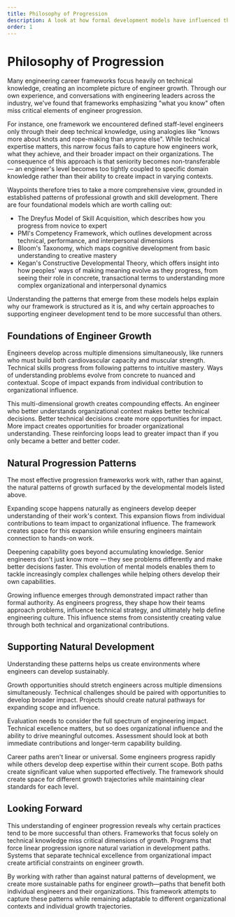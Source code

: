 ```yaml
---
title: Philosophy of Progression
description: A look at how formal development models have influenced the Waypoints career framework.
order: 1
---
```


# Philosophy of Progression

Many engineering career frameworks focus heavily on technical knowledge, creating an incomplete picture of engineer growth. Through our own experience, and conversations with engineering leaders across the industry, we've found that frameworks emphasizing "what you know" often miss critical elements of engineer progression.

For instance, one framework we encountered defined staff-level engineers only through their deep technical knowledge, using analogies like "knows more about knots and rope-making than anyone else". While technical expertise matters, this narrow focus fails to capture how engineers work, what they achieve, and their broader impact on their organizations. The consequence of this approach is that seniority becomes non-transferable — an engineer's level becomes too tightly coupled to specific domain knowledge rather than their ability to create impact in varying contexts.

Waypoints therefore tries to take a more comprehensive view, grounded in established patterns of professional growth and skill development. There are four foundational models which are worth calling out:

- The Dreyfus Model of Skill Acquisition, which describes how you progress from novice to expert
- PMI's Competency Framework, which outlines development across technical, performance, and interpersonal dimensions
- Bloom's Taxonomy, which maps cognitive development from basic understanding to creative mastery
- Kegan's Constructive Developmental Theory, which offers insight into how peoples' ways of making meaning evolve as they progress, from seeing their role in concrete, transactional terms to understanding more complex organizational and interpersonal dynamics

Understanding the patterns that emerge from these models helps explain why our framework is structured as it is, and why certain approaches to supporting engineer development tend to be more successful than others.

## Foundations of Engineer Growth

Engineers develop across multiple dimensions simultaneously, like runners who must build both cardiovascular capacity and muscular strength. Technical skills progress from following patterns to intuitive mastery. Ways of understanding problems evolve from concrete to nuanced and contextual. Scope of impact expands from individual contribution to organizational influence.

This multi-dimensional growth creates compounding effects. An engineer who better understands organizational context makes better technical decisions. Better technical decisions create more opportunities for impact. More impact creates opportunities for broader organizational understanding. These reinforcing loops lead to greater impact than if you only became a better and better coder.

## Natural Progression Patterns

The most effective progression frameworks work with, rather than against, the natural patterns of growth surfaced by the developmental models listed above.

Expanding scope happens naturally as engineers develop deeper understanding of their work's context. This expansion flows from individual contributions to team impact to organizational influence. The framework creates space for this expansion while ensuring engineers maintain connection to hands-on work.

Deepening capability goes beyond accumulating knowledge. Senior engineers don't just know more — they see problems differently and make better decisions faster. This evolution of mental models enables them to tackle increasingly complex challenges while helping others develop their own capabilities.

Growing influence emerges through demonstrated impact rather than formal authority. As engineers progress, they shape how their teams approach problems, influence technical strategy, and ultimately help define engineering culture. This influence stems from consistently creating value through both technical and organizational contributions.

## Supporting Natural Development

Understanding these patterns helps us create environments where engineers can develop sustainably.

Growth opportunities should stretch engineers across multiple dimensions simultaneously. Technical challenges should be paired with opportunities to develop broader impact. Projects should create natural pathways for expanding scope and influence.

Evaluation needs to consider the full spectrum of engineering impact. Technical excellence matters, but so does organizational influence and the ability to drive meaningful outcomes. Assessment should look at both immediate contributions and longer-term capability building.

Career paths aren't linear or universal. Some engineers progress rapidly while others develop deep expertise within their current scope. Both paths create significant value when supported effectively. The framework should create space for different growth trajectories while maintaining clear standards for each level.

## Looking Forward

This understanding of engineer progression reveals why certain practices tend to be more successful than others. Frameworks that focus solely on technical knowledge miss critical dimensions of growth. Programs that force linear progression ignore natural variation in development paths. Systems that separate technical excellence from organizational impact create artificial constraints on engineer growth.

By working with rather than against natural patterns of development, we create more sustainable paths for engineer growth—paths that benefit both individual engineers and their organizations. This framework attempts to capture these patterns while remaining adaptable to different organizational contexts and individual growth trajectories.
